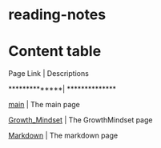 # reading-notes
# Content table
Page Link     |  Descriptions

**************| **************

[main](https://sajaababneh.github.io/reading-notes/)    | The main page

[Growth_Mindset](https://sajaababneh.github.io/reading-notes/Growthmindset)  | The GrowthMindset page

[Markdown](https://sajaababneh.github.io/reading-notes/Markdown)  | The markdown page


